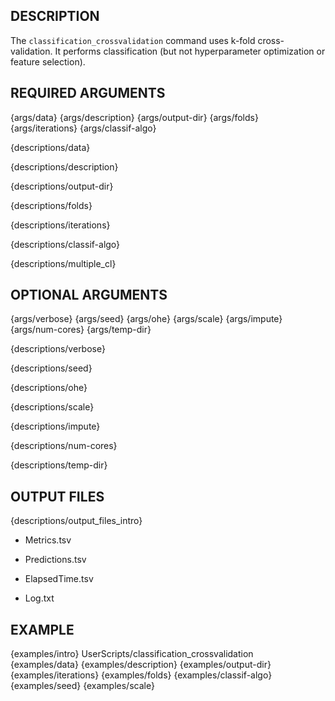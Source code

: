 ## DESCRIPTION

The `classification_crossvalidation` command uses k-fold cross-validation. It performs classification (but not hyperparameter optimization or feature selection).

## REQUIRED ARGUMENTS

{args/data}
{args/description}
{args/output-dir}
{args/folds}
{args/iterations}
{args/classif-algo}

{descriptions/data}

{descriptions/description}

{descriptions/output-dir}

{descriptions/folds}

{descriptions/iterations}

{descriptions/classif-algo}

{descriptions/multiple_cl}

## OPTIONAL ARGUMENTS

{args/verbose}
{args/seed}
{args/ohe}
{args/scale}
{args/impute}
{args/num-cores}
{args/temp-dir}

{descriptions/verbose}

{descriptions/seed}

{descriptions/ohe}

{descriptions/scale}

{descriptions/impute}

{descriptions/num-cores}

{descriptions/temp-dir}

## OUTPUT FILES

{descriptions/output_files_intro}

* Metrics.tsv

* Predictions.tsv

* ElapsedTime.tsv

* Log.txt

## EXAMPLE

{examples/intro}
      UserScripts/classification_crossvalidation \
{examples/data}
{examples/description}
{examples/output-dir}
{examples/iterations}
{examples/folds}
{examples/classif-algo}
{examples/seed}
{examples/scale}

